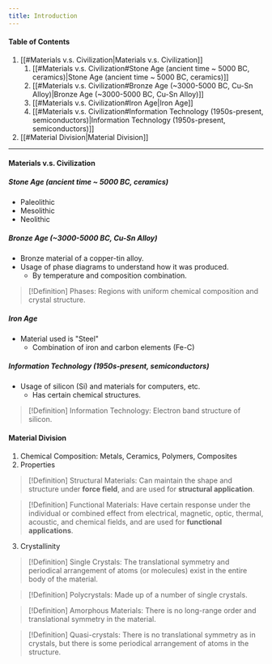 ```yaml
---
title: Introduction
---
```


#### Table of Contents
1. [[#Materials v.s. Civilization|Materials v.s. Civilization]]
	1. [[#Materials v.s. Civilization#Stone Age (ancient time ~ 5000 BC, ceramics)|Stone Age (ancient time ~ 5000 BC, ceramics)]]
	2. [[#Materials v.s. Civilization#Bronze Age (~3000-5000 BC, Cu-Sn Alloy)|Bronze Age (~3000-5000 BC, Cu-Sn Alloy)]]
	3. [[#Materials v.s. Civilization#Iron Age|Iron Age]]
	4. [[#Materials v.s. Civilization#Information Technology (1950s-present, semiconductors)|Information Technology (1950s-present, semiconductors)]]
2. [[#Material Division|Material Division]]
---
#### Materials v.s. Civilization
##### Stone Age (ancient time ~ 5000 BC, ceramics)
- Paleolithic
- Mesolithic
- Neolithic
##### Bronze Age (~3000-5000 BC, Cu-Sn Alloy)
- Bronze material of a copper-tin alloy.
- Usage of phase diagrams to understand how it was produced.
	- By temperature and composition combination.
>[!Definition]
>Phases: Regions with uniform chemical composition and crystal structure.
##### Iron Age
- Material used is "Steel"
	- Combination of iron and carbon elements (Fe-C)
##### Information Technology (1950s-present, semiconductors)
- Usage of silicon (Si) and materials for computers, etc.
	- Has certain chemical structures.
>[!Definition]
>Information Technology: Electron band structure of silicon.

#### Material Division
1. Chemical Composition: Metals, Ceramics, Polymers, Composites
2. Properties
>[!Definition]
>Structural Materials: Can maintain the shape and structure under **force field**, and are used for **structural application**.

>[!Definition]
>Functional Materials: Have certain response under the individual or combined effect from electrical, magnetic, optic, thermal, acoustic, and chemical fields, and are used for **functional applications**.	

 3. Crystallinity
>[!Definition]
>Single Crystals: The translational symmetry and periodical arrangement of atoms (or molecules) exist in the entire body of the material.

>[!Definition]
>Polycrystals: Made up of a number of single crystals.

>[!Definition]
>Amorphous Materials: There is no long-range order and translational symmetry in the material.

>[!Definition]
>Quasi-crystals: There is no translational symmetry as in crystals, but there is some periodical arrangement of atoms in the structure.
